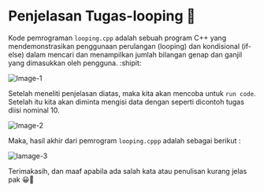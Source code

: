 # Penjelasan Tugas-looping :monocle_face:

Kode pemrograman ```looping.cpp``` adalah sebuah program C++ yang mendemonstrasikan penggunaan perulangan (looping) dan kondisional (if-else) dalam mencari dan menampilkan jumlah bilangan genap dan ganjil yang dimasukkan oleh pengguna. :shipit:

![Image-1](https://github.com/FirmanSyah2078/Tugas-looping/blob/main/Image-1.png)

Setelah meneliti penjelasan diatas, maka kita akan mencoba untuk ```run code```. Setelah itu kita akan diminta mengisi data dengan seperti dicontoh tugas diisi nominal 10.

![Image-2](https://github.com/FirmanSyah2078/Tugas-looping/blob/main/Image-2.jpg)

Maka, hasil akhir dari pemrogram ```looping.cppp``` adalah sebagai berikut :

![Iamage-3](https://github.com/FirmanSyah2078/Tugas-looping/blob/main/Image-3.jpg)


Terimakasih, dan maaf apabila ada salah kata atau penulisan kurang jelas pak :grinning::pray:
